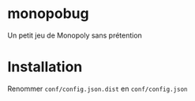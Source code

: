 # monopobug
Un petit jeu de Monopoly sans prétention

# Installation
Renommer `conf/config.json.dist` en `conf/config.json`
